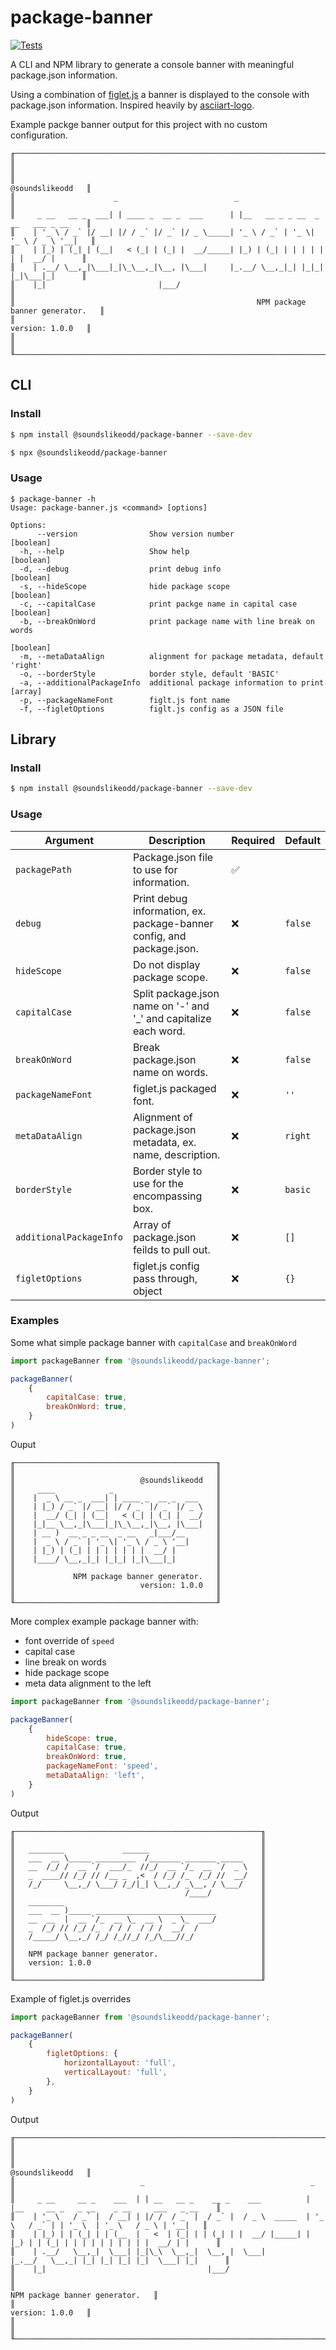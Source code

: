 # package-banner

[![Tests](https://github.com/soundslikeodd/package-banner/actions/workflows/test.yml/badge.svg)](https://github.com/soundslikeodd/package-banner/actions/workflows/test.yml)

A CLI and NPM library to generate a console banner with meaningful package.json information.

Using a combination of [figlet.js](https://github.com/patorjk/figlet.js) a banner is displayed to the console with package.json information.  Inspired heavily by [asciiart-logo](https://github.com/tomi-vanek/asciiart-logo).

Example packge banner output for this project with no custom configuration.

```
╓──────────────────────────────────────────────────────────────────────────────────────╖
║                                                                                      ║
║                                                                     @soundslikeodd   ║
║                      _                          _                                    ║
║     _ __   __ _  ___| | ____ _  __ _  ___      | |__   __ _ _ __  _ __   ___ _ __    ║
║    | '_ \ / _` |/ __| |/ / _` |/ _` |/ _ \_____| '_ \ / _` | '_ \| '_ \ / _ \ '__|   ║
║    | |_) | (_| | (__|   < (_| | (_| |  __/_____| |_) | (_| | | | | | | |  __/ |      ║
║    | .__/ \__,_|\___|_|\_\__,_|\__, |\___|     |_.__/ \__,_|_| |_|_| |_|\___|_|      ║
║    |_|                         |___/                                                 ║
║                                                      NPM package banner generator.   ║
║                                                                     version: 1.0.0   ║
║                                                                                      ║
╙──────────────────────────────────────────────────────────────────────────────────────╜
```

## CLI

### Install

```bash
$ npm install @soundslikeodd/package-banner --save-dev

$ npx @soundslikeodd/package-banner
```

### Usage

```
$ package-banner -h
Usage: package-banner.js <command> [options]

Options:
      --version                Show version number                     [boolean]
  -h, --help                   Show help                               [boolean]
  -d, --debug                  print debug info                        [boolean]
  -s, --hideScope              hide package scope                      [boolean]
  -c, --capitalCase            print packge name in capital case       [boolean]
  -b, --breakOnWord            print package name with line break on words
                                                                       [boolean]
  -m, --metaDataAlign          alignment for package metadata, default 'right'
  -o, --borderStyle            border style, default 'BASIC'
  -a, --additionalPackageInfo  additional package information to print   [array]
  -p, --packageNameFont        figlt.js font name
  -f, --figletOptions          figlt.js config as a JSON file
```

## Library

### Install

```bash
$ npm install @soundslikeodd/package-banner --save-dev
```

### Usage

| Argument | Description | Required | Default |
|-|-|-|-|
| `packagePath` | Package.json file to use for information. | :white_check_mark: |  |
| `debug` | Print debug information, ex. package-banner config, and package.json. | :x: | `false` |
| `hideScope` | Do not display package scope. | :x: | `false` |
| `capitalCase` | Split package.json name on '-' and '_' and capitalize each word. | :x: | `false` |
| `breakOnWord` | Break package.json name on words. | :x: | `false` |
| `packageNameFont` | figlet.js packaged font. | :x: | `''` |
| `metaDataAlign` | Alignment of package.json metadata, ex. name, description. | :x: | `right` |
| `borderStyle` | Border style to use for the encompassing box. | :x: | `basic` |
| `additionalPackageInfo` | Array of package.json feilds to pull out. | :x: | `[]` |
| `figletOptions` | figlet.js config pass through, object | :x: | `{}` |

### Examples

Some what simple package banner with `capitalCase` and `breakOnWord`

```javascript
import packageBanner from '@soundslikeodd/package-banner';

packageBanner(
    {
        capitalCase: true,
        breakOnWord: true,
    }
)
```

Ouput
```
╓─────────────────────────────────────────────╖
║                                             ║
║                            @soundslikeodd   ║
║     ____            _                       ║
║    |  _ \ __ _  ___| | ____ _  __ _  ___    ║
║    | |_) / _` |/ __| |/ / _` |/ _` |/ _ \   ║
║    |  __/ (_| | (__|   < (_| | (_| |  __/   ║
║    |_|__ \__,_|\___|_|\_\__,_|\__, |\___|   ║
║    | __ )  __ _ _ __  _ __   _|___/__       ║
║    |  _ \ / _` | '_ \| '_ \ / _ \ '__|      ║
║    | |_) | (_| | | | | | | |  __/ |         ║
║    |____/ \__,_|_| |_|_| |_|\___|_|         ║
║                                             ║
║             NPM package banner generator.   ║
║                            version: 1.0.0   ║
║                                             ║
╙─────────────────────────────────────────────╜
```

More complex example package banner with:
* font override of `speed`
* capital case
* line break on words
* hide package scope
* meta data alignment to the left

```javascript
import packageBanner from '@soundslikeodd/package-banner';

packageBanner(
    {
        hideScope: true,
        capitalCase: true,
        breakOnWord: true,
        packageNameFont: 'speed',
        metaDataAlign: 'left',
    }
)
```

Output
```
╓───────────────────────────────────────────────────────╖
║                                                       ║
║   ________             ______                         ║
║   ___  __ \_____ _________  /_______ _______ _____    ║
║   __  /_/ /  __ `/  ___/_  //_/  __ `/_  __ `/  _ \   ║
║   _  ____// /_/ // /__ _  ,<  / /_/ /_  /_/ //  __/   ║
║   /_/     \__,_/ \___/ /_/|_| \__,_/ _\__, / \___/    ║
║                                      /____/           ║
║   ________                                            ║
║   ___  __ )_____ ___________________________          ║
║   __  __  |  __ `/_  __ \_  __ \  _ \_  ___/          ║
║   _  /_/ // /_/ /_  / / /  / / /  __/  /              ║
║   /_____/ \__,_/ /_/ /_//_/ /_/\___//_/               ║
║                                                       ║
║   NPM package banner generator.                       ║
║   version: 1.0.0                                      ║
║                                                       ║
╙───────────────────────────────────────────────────────╜
```

Example of figlet.js overrides

```javascript
import packageBanner from '@soundslikeodd/package-banner';

packageBanner(
    {
        figletOptions: {
            horizontalLayout: 'full',
            verticalLayout: 'full',
        },
    }
)
```

Output
```
╓─────────────────────────────────────────────────────────────────────────────────────────────────────────────────╖
║                                                                                                                 ║
║                                                                                                @soundslikeodd   ║
║                            _                                     _                                              ║
║     _ __     __ _    ___  | | __   __ _    __ _    ___          | |__     __ _   _ __    _ __     ___   _ __    ║
║    | '_ \   / _` |  / __| | |/ /  / _` |  / _` |  / _ \  _____  | '_ \   / _` | | '_ \  | '_ \   / _ \ | '__|   ║
║    | |_) | | (_| | | (__  |   <  | (_| | | (_| | |  __/ |_____| | |_) | | (_| | | | | | | | | | |  __/ | |      ║
║    | .__/   \__,_|  \___| |_|\_\  \__,_|  \__, |  \___|         |_.__/   \__,_| |_| |_| |_| |_|  \___| |_|      ║
║    |_|                                    |___/                                                                 ║
║                                                                                 NPM package banner generator.   ║
║                                                                                                version: 1.0.0   ║
║                                                                                                                 ║
╙─────────────────────────────────────────────────────────────────────────────────────────────────────────────────╜
```
